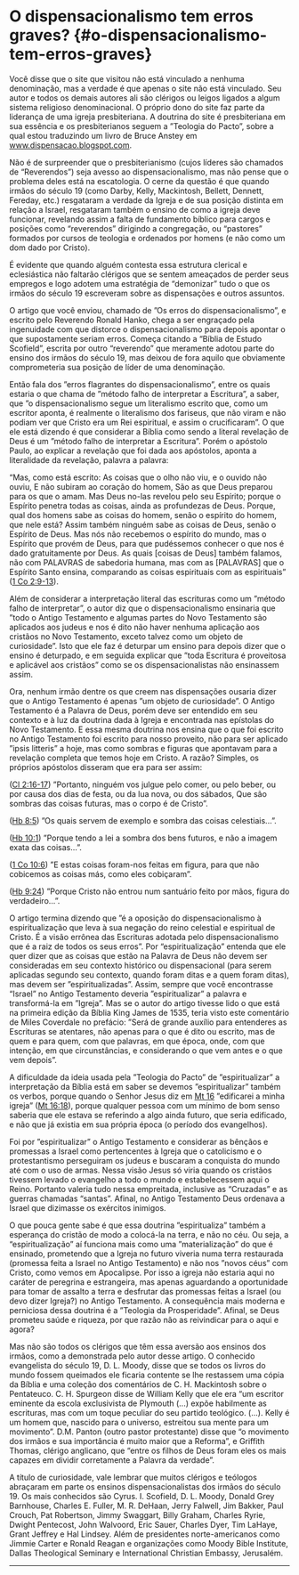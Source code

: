 # O dispensacionalismo tem erros graves? {#o-dispensacionalismo-tem-erros-graves}

Você disse que o site que visitou não está vinculado a nenhuma denominação, mas a verdade é que apenas o site não está vinculado. Seu autor e todos os demais autores ali são clérigos ou leigos ligados a algum sistema religioso denominacional. O próprio dono do site faz parte da liderança de uma igreja presbiteriana. A doutrina do site é presbiteriana em sua essência e os presbiterianos seguem a ”Teologia do Pacto”, sobre a qual estou traduzindo um livro de Bruce Anstey em www.dispensacao.blogspot.com.

Não é de surpreender que o presbiterianismo (cujos líderes são chamados de “Reverendos”) seja avesso ao dispensacionalismo, mas não pense que o problema deles está na escatologia. O cerne da questão é que quando irmãos do século 19 (como Darby, Kelly, Mackintosh, Bellett, Dennett, Fereday, etc.) resgataram a verdade da Igreja e de sua posição distinta em relação a Israel, resgataram também o ensino de como a igreja deve funcionar, revelando assim a falta de fundamento bíblico para cargos e posições como “reverendos” dirigindo a congregação, ou “pastores” formados por cursos de teologia e ordenados por homens (e não como um dom dado por Cristo).

É evidente que quando alguém contesta essa estrutura clerical e eclesiástica não faltarão clérigos que se sentem ameaçados de perder seus empregos e logo adotem uma estratégia de “demonizar” tudo o que os irmãos do século 19 escreveram sobre as dispensações e outros assuntos.

O artigo que você enviou, chamado de ”Os erros do dispensacionalismo”, e escrito pelo Reverendo Ronald Hanko, chega a ser engraçado pela ingenuidade com que distorce o dispensacionalismo para depois apontar o que supostamente seriam erros. Começa citando a “Bíblia de Estudo Scofield”, escrita por outro “reverendo” que meramente adotou parte do ensino dos irmãos do século 19, mas deixou de fora aquilo que obviamente comprometeria sua posição de líder de uma denominação.

Então fala dos ”erros flagrantes do dispensacionalismo”, entre os quais estaria o que chama de ”método falho de interpretar a Escritura”, a saber, que ”o dispensacionalismo segue um literalismo escrito que, como um escritor aponta, é realmente o literalismo dos fariseus, que não viram e não podiam ver que Cristo era um Rei espiritual, e assim o crucificaram”. O que ele está dizendo é que considerar a Bíblia como sendo a literal revelação de Deus é um ”método falho de interpretar a Escritura”. Porém o apóstolo Paulo, ao explicar a revelação que foi dada aos apóstolos, aponta a literalidade da revelação, palavra a palavra:

“Mas, como está escrito: As coisas que o olho não viu, e o ouvido não ouviu, E não subiram ao coração do homem, São as que Deus preparou para os que o amam. Mas Deus no-las revelou pelo seu Espírito; porque o Espírito penetra todas as coisas, ainda as profundezas de Deus. Porque, qual dos homens sabe as coisas do homem, senão o espírito do homem, que nele está? Assim também ninguém sabe as coisas de Deus, senão o Espírito de Deus. Mas nós não recebemos o espírito do mundo, mas o Espírito que provém de Deus, para que pudéssemos conhecer o que nos é dado gratuitamente por Deus. As quais [coisas de Deus] também falamos, não com PALAVRAS de sabedoria humana, mas com as [PALAVRAS] que o Espírito Santo ensina, comparando as coisas espirituais com as espirituais” ([1 Co 2:9-13](http://bibliaonline.com.br/acf/1co/2/9-13)).

Além de considerar a interpretação literal das escrituras como um ”método falho de interpretar”, o autor diz que o dispensacionalismo ensinaria que ”todo o Antigo Testamento e algumas partes do Novo Testamento são aplicados aos judeus e nos é dito não haver nenhuma aplicação aos cristãos no Novo Testamento, exceto talvez como um objeto de curiosidade”. Isto que ele faz é deturpar um ensino para depois dizer que o ensino é deturpado, e em seguida explicar que ”toda Escritura é proveitosa e aplicável aos cristãos” como se os dispensacionalistas não ensinassem assim.

Ora, nenhum irmão dentre os que creem nas dispensações ousaria dizer que o Antigo Testamento é apenas ”um objeto de curiosidade”. O Antigo Testamento é a Palavra de Deus, porém deve ser entendido em seu contexto e à luz da doutrina dada à Igreja e encontrada nas epístolas do Novo Testamento. E essa mesma doutrina nos ensina que o que foi escrito no Antigo Testamento foi escrito para nosso proveito, não para ser aplicado ”ipsis litteris” a hoje, mas como sombras e figuras que apontavam para a revelação completa que temos hoje em Cristo. A razão? Simples, os próprios apóstolos disseram que era para ser assim:

([Cl 2:16-17](http://bibliaonline.com.br/acf/cl/2/16-17)) ”Portanto, ninguém vos julgue pelo comer, ou pelo beber, ou por causa dos dias de festa, ou da lua nova, ou dos sábados, Que são sombras das coisas futuras, mas o corpo é de Cristo”.

([Hb 8:5](http://bibliaonline.com.br/acf/hb/8/5)) ”Os quais servem de exemplo e sombra das coisas celestiais...”.

([Hb 10:1](http://bibliaonline.com.br/acf/hb/10/1)) ”Porque tendo a lei a sombra dos bens futuros, e não a imagem exata das coisas...”.

([1 Co 10:6](http://bibliaonline.com.br/acf/1co/10/6)) ”E estas coisas foram-nos feitas em figura, para que não cobicemos as coisas más, como eles cobiçaram”.

([Hb 9:24](http://bibliaonline.com.br/acf/hb/9/24)) ”Porque Cristo não entrou num santuário feito por mãos, figura do verdadeiro...”.

O artigo termina dizendo que ”é a oposição do dispensacionalismo à espiritualização que leva à sua negação do reino celestial e espiritual de Cristo. É a visão errônea das Escrituras adotada pelo dispensacionalismo que é a raiz de todos os seus erros”. Por “espiritualização” entenda que ele quer dizer que as coisas que estão na Palavra de Deus não devem ser consideradas em seu contexto histórico ou dispensacional (para serem aplicadas segundo seu contexto, quando foram ditas e a quem foram ditas), mas devem ser ”espiritualizadas”. Assim, sempre que você encontrasse “Israel” no Antigo Testamento deveria ”espiritualizar” a palavra e transformá-la em ”Igreja”. Mas se o autor do artigo tivesse lido o que está na primeira edição da Bíblia King James de 1535, teria visto este comentário de Miles Coverdale no prefácio: ”Será de grande auxílio para entenderes as Escrituras se atentares, não apenas para o que é dito ou escrito, mas de quem e para quem, com que palavras, em que época, onde, com que intenção, em que circunstâncias, e considerando o que vem antes e o que vem depois”.

A dificuldade da ideia usada pela ”Teologia do Pacto” de ”espiritualizar” a interpretação da Bíblia está em saber se devemos ”espiritualizar” também os verbos, porque quando o Senhor Jesus diz em [Mt 16](http://bibliaonline.com.br/acf/mt/16) ”edificarei a minha igreja” ([Mt 16:18](http://bibliaonline.com.br/acf/mt/16/18)), porque qualquer pessoa com um mínimo de bom senso saberia que ele estava se referindo a algo ainda futuro, que seria edificado, e não que já existia em sua própria época (o período dos evangelhos).

Foi por ”espiritualizar” o Antigo Testamento e considerar as bênçãos e promessas a Israel como pertencentes à Igreja que o catolicismo e o protestantismo perseguiram os judeus e buscaram a conquista do mundo até com o uso de armas. Nessa visão Jesus só viria quando os cristãos tivessem levado o evangelho a todo o mundo e estabelecessem aqui o Reino. Portanto valeria tudo nessa empreitada, inclusive as “Cruzadas” e as guerras chamadas “santas”. Afinal, no Antigo Testamento Deus ordenava a Israel que dizimasse os exércitos inimigos.

O que pouca gente sabe é que essa doutrina ”espiritualiza” também a esperança do cristão de modo a colocá-la na terra, e não no céu. Ou seja, a “espiritualização” aí funciona mais como uma ”materialização” do que é ensinado, prometendo que a Igreja no futuro viveria numa terra restaurada (promessa feita a Israel no Antigo Testamento) e não nos ”novos céus” com Cristo, como vemos em Apocalipse. Por isso a igreja não estaria aqui no caráter de peregrina e estrangeira, mas apenas aguardando a oportunidade para tomar de assalto a terra e desfrutar das promessas feitas a Israel (ou devo dizer Igreja?) no Antigo Testamento. A consequência mais moderna e perniciosa dessa doutrina é a ”Teologia da Prosperidade”. Afinal, se Deus prometeu saúde e riqueza, por que razão não as reivindicar para o aqui e agora?

Mas não são todos os clérigos que têm essa aversão aos ensinos dos irmãos, como a demonstrada pelo autor desse artigo. O conhecido evangelista do século 19, D. L. Moody, disse que se todos os livros do mundo fossem queimados ele ficaria contente se lhe restassem uma cópia da Bíblia e uma coleção dos comentários de C. H. Mackintosh sobre o Pentateuco. C. H. Spurgeon disse de William Kelly que ele era “um escritor eminente da escola exclusivista de Plymouth (...) expõe habilmente as escrituras, mas com um toque peculiar do seu partido teológico. (...). Kelly é um homem que, nascido para o universo, estreitou sua mente para um movimento”. D.M. Panton (outro pastor protestante) disse que “o movimento dos irmãos e sua importância é muito maior que a Reforma”, e Griffith Thomas, clérigo anglicano, que “entre os filhos de Deus foram eles os mais capazes em dividir corretamente a Palavra da verdade”.

A título de curiosidade, vale lembrar que muitos clérigos e teólogos abraçaram em parte os ensinos dispensacionalistas dos irmãos do século 19\. Os mais conhecidos são Cyrus. I. Scofield, D. L. Moody, Donald Grey Barnhouse, Charles E. Fuller, M. R. DeHaan, Jerry Falwell, Jim Bakker, Paul Crouch, Pat Robertson, Jimmy Swaggart, Billy Graham, Charles Ryrie, Dwight Pentecost, John Walvoord, Eric Sauer, Charles Dyer, Tim LaHaye, Grant Jeffrey e Hal Lindsey. Além de presidentes norte-americanos como Jimmie Carter e Ronald Reagan e organizações como Moody Bible Institute, Dallas Theological Seminary e International Christian Embassy, Jerusalém.

*****
